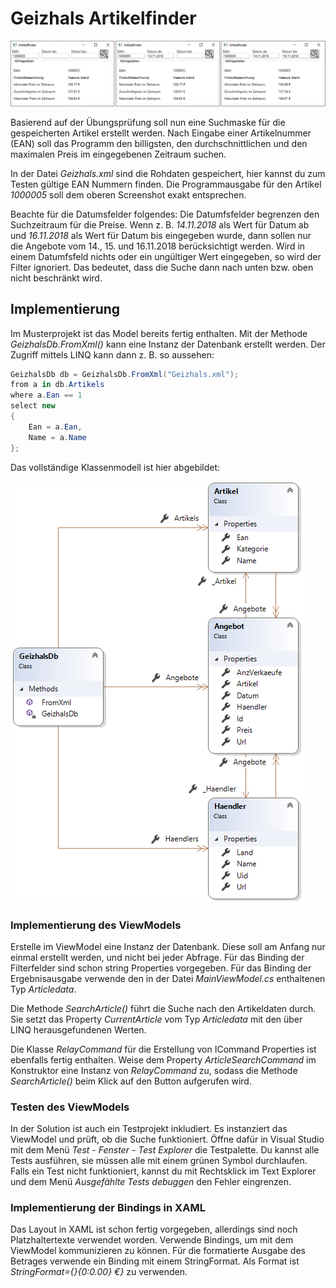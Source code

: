 ﻿# Geizhals Artikelfinder
![Gui](Gui.png)

Basierend auf der Übungsprüfung soll nun eine Suchmaske für die gespeicherten Artikel erstellt
werden. Nach Eingabe einer Artikelnummer (EAN) soll das Programm den billigsten,
den durchschnittlichen und den maximalen Preis im eingegebenen Zeitraum suchen.

In der Datei *Geizhals.xml* sind die Rohdaten gespeichert, hier kannst du zum Testen gültige EAN Nummern
finden. Die Programmausgabe für den Artikel *1000005* soll dem oberen Screenshot exakt entsprechen.

Beachte für die Datumsfelder folgendes: Die Datumfsfelder begrenzen den Suchzeitraum für die Preise. Wenn z. B. 
*14.11.2018* als Wert für Datum ab und *16.11.2018* als Wert für Datum bis eingegeben wurde, dann
sollen nur die Angebote vom 14., 15. und 16.11.2018 berücksichtigt werden. Wird in einem Datumfsfeld nichts
oder ein ungültiger Wert eingegeben, so wird der Filter ignoriert. Das bedeutet, dass die Suche dann nach
unten bzw. oben nicht beschränkt wird.

## Implementierung
Im Musterprojekt ist das Model bereits fertig enthalten. Mit der Methode *GeizhalsDb.FromXml()* kann
eine Instanz der Datenbank erstellt werden. Der Zugriff mittels LINQ kann dann z. B. so aussehen:
```c#
GeizhalsDb db = GeizhalsDb.FromXml("Geizhals.xml");
from a in db.Artikels
where a.Ean == 1
select new
{
    Ean = a.Ean,
    Name = a.Name
};
```

Das vollständige Klassenmodell ist hier abgebildet:

![Class Model](Model/ClassModel.PNG)

### Implementierung des ViewModels

Erstelle im ViewModel eine Instanz der Datenbank. Diese soll am Anfang nur einmal erstellt werden, und nicht
bei jeder Abfrage. Für das Binding der Filterfelder sind schon string Properties vorgegeben. Für das Binding
der Ergebnisausgabe verwende den in der Datei *MainViewModel.cs* enthaltenen Typ *Articledata*.

Die Methode *SearchArticle()* führt die Suche nach den Artikeldaten durch. Sie setzt das Property *CurrentArticle*
vom Typ *Articledata* mit den über LINQ herausgefundenen Werten.

Die Klasse *RelayCommand* für die Erstellung von ICommand Properties ist ebenfalls fertig enthalten. Weise
dem Property *ArticleSearchCommand* im Konstruktor eine Instanz von *RelayCommand* zu, sodass die Methode
*SearchArticle()* beim Klick auf den Button aufgerufen wird.

### Testen des ViewModels

In der Solution ist auch ein Testprojekt inkludiert. Es instanziert das ViewModel und prüft, ob die Suche
funktioniert. Öffne dafür in Visual Studio mit dem Menü *Test* - *Fenster* - *Test Explorer* die Testpalette.
Du kannst alle Tests ausführen, sie müssen alle mit einem grünen Symbol durchlaufen. Falls ein Test nicht
funktioniert, kannst du mit Rechtsklick im Text Explorer und dem Menü *Ausgefählte Tests debuggen* den
Fehler eingrenzen.

### Implementierung der Bindings in XAML

Das Layout in XAML ist schon fertig vorgegeben, allerdings sind noch Platzhaltertexte verwendet worden.
Verwende Bindings, um mit dem ViewModel kommunizieren zu können. Für die formatierte Ausgabe des Betrages
verwende ein Binding mit einem StringFormat. Als Format ist *StringFormat={}{0:0.00} €}* zu verwenden.
